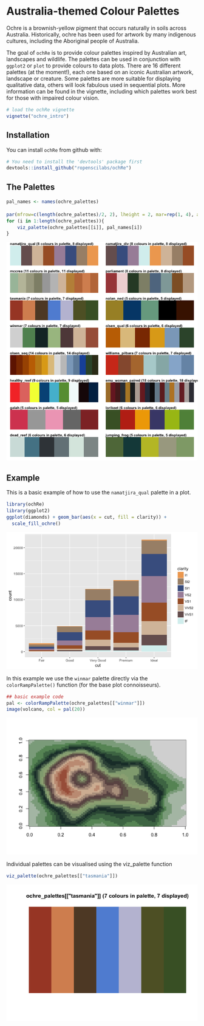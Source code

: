 


# Australia-themed Colour Palettes

Ochre is a brownish-yellow pigment that occurs naturally in soils across Australia. Historically, ochre has been used for artwork by many indigenous cultures, including the Aboriginal people of Australia.

The goal of `ochRe` is to provide colour palettes inspired by Australian art, landscapes and wildlife. The palettes can be used in conjunction with `ggplot2` or `plot` to provide colours to data plots.
There are 16 different palettes (at the moment!), each one based on an iconic Australian artwork, landscape or creature.
Some palettes are more suitable for displaying qualitative data, others will look fabulous used in sequential plots.
More information can be found in the vignette, including which palettes work best for those with impaired colour vision.

```r
# load the ochRe vignette
vignette("ochre_intro")
```

## Installation

You can install `ochRe` from github with:

```r
# You need to install the 'devtools' package first
devtools::install_github("ropenscilabs/ochRe")
```

## The Palettes


```r
pal_names <- names(ochre_palettes)

par(mfrow=c(length(ochre_palettes)/2, 2), lheight = 2, mar=rep(1, 4), adj = 0)
for (i in 1:length(ochre_palettes)){
    viz_palette(ochre_palettes[[i]], pal_names[i])
}
```

![](README_files/figure-html/see_palettes-1.png)<!-- -->


## Example

This is a basic example of how to use the `namatjira_qual` palette in a plot.


```r
library(ochRe)
library(ggplot2)
ggplot(diamonds) + geom_bar(aes(x = cut, fill = clarity)) +
  scale_fill_ochre()
```

![](README_files/figure-html/unnamed-chunk-2-1.png)<!-- -->

In this example we use the `winmar` palette directly via the `colorRampPalette()` function (for the base plot connoisseurs). 


```r
## basic example code
pal <- colorRampPalette(ochre_palettes[["winmar"]])
image(volcano, col = pal(20))
```

![](README_files/figure-html/unnamed-chunk-3-1.png)<!-- -->

Individual palettes can be visualised using the viz_palette function

```r
viz_palette(ochre_palettes[["tasmania"]])
```

![](README_files/figure-html/unnamed-chunk-4-1.png)<!-- -->

